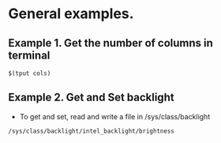 # General examples.  

## Example 1. Get the number of columns in terminal  
```
$(tput cols)
```  

## Example 2. Get and Set backlight  
* To get and set, read and write a file in /sys/class/backlight
```
/sys/class/backlight/intel_backlight/brightness
```  

